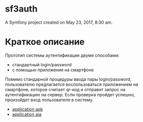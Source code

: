 sf3auth
=======

A Symfony project created on May 23, 2017, 8:30 am.

# Краткое описание

Прототип системы аутентификации двумя способами:

  - стандартный login/password
  - с помощью приложения на смартфоне

   Помимо стандарной процедуры ввода пары login/password, пользователю предлагается воспользоваться приложением на смартфоне, которое считает qr-код и отправит запрос на аутентификацию на сервер. Если проверка пройдет успешно, произойдет вход пользователя в систему. 
 


  - [application apk](doc/QRCodeAuth.apk)
  - [application aia](doc/QRCodeAuth.aia)
